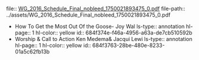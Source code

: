 file:: [WG_2016_Schedule_Final_nobleed_1750021893475_0.pdf](../assets/WG_2016_Schedule_Final_nobleed_1750021893475_0.pdf)
file-path:: ../assets/WG_2016_Schedule_Final_nobleed_1750021893475_0.pdf

- How To Get the Most Out Of the Goose- Joy Wal
  ls-type:: annotation
  hl-page:: 1
  hl-color:: yellow
  id:: 684f374e-f46a-4956-a63a-de7cb510592b
- Worship & Call to Action Ken Medema& Jacqui Lewi
  ls-type:: annotation
  hl-page:: 1
  hl-color:: yellow
  id:: 684f3763-28be-480e-8233-01a5c62fb13b
